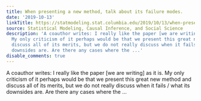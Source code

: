 ```yaml
---
title: When presenting a new method, talk about its failure modes.
date: '2019-10-13'
linkTitle: https://statmodeling.stat.columbia.edu/2019/10/13/when-presenting-a-new-method-talk-about-its-failure-modes/
source: Statistical Modeling, Causal Inference, and Social Science
description: 'A coauthor writes: I really like the paper [we are writing] as it is.
  My only criticism of it perhaps would be that we present this great new method and
  discuss all of its merits, but we do not really discuss when it fails / what its
  downsides are. Are there any cases where the ...'
disable_comments: true
---
```

A coauthor writes: I really like the paper [we are writing] as it is. My only criticism of it perhaps would be that we present this great new method and discuss all of its merits, but we do not really discuss when it fails / what its downsides are. Are there any cases where the ...